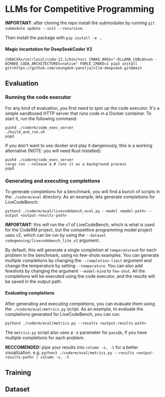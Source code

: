 # LLMs for Competitive Programming

**IMPORTANT**: after cloning the repo install the submodules by running `git submodule update --init --recursive`.

Then install the package with `pip install -e .`.

#### Magic incantation for DeepSeekCoder V2

```
CUDACXX=/usr/local/cuda-12.1/bin/nvcc CMAKE_ARGS="-DLLAMA_CUBLAS=on -DCMAKE_CUDA_ARCHITECTURES=native" FORCE_CMAKE=1 pip3 install git+https://github.com/seungduk-yanolja/vllm-deepseek.git@main
```

## Evaluation

### Running the code executor

For any kind of evaluation, you first need to spin up the code executor. It's a simple sandboxed HTTP server that runs code in a Docker container. To start it, run the following command:

```
pushd ./coderm/code_exec_server
./build_and_run.sh
popd
```

If you don't want to use docker and play it dangerously, this is a working alternative (NOTE: you will need Rust installed):

```
pushd ./coderm/code_exec_server
cargo run --release & # runs it as a background process
popd
```

### Generating and executing completions

To generate completions for a benchmark, you will find a bunch of scripts in the `./coderm/eval` directory.
As an example, lets generate completions for LiveCodeBench:

```
python3 ./coderm/eval/livecodebench_eval.py --model <model-path> --output <output-results-path>
```

**IMPORTANT:** this will run the v1 of LiveCodeBench, which is what is used for the CodeRM project, but the
competitive programming model project uses v2, which can be run by using the `--dataset codegenning/livecodebench_lite_v2` argument.

By default, this will generate a single completion at `temperature=0` for each problem in the benchmark,
using no few-shots examples.
You can generate multiple completions by changing the `--completion-limit` argument and change the temperature by setting `--temperature`.
You can also add fewshots by changing the argument `--model-kind` to `few-shot`.
All the completions will be executed using the code executor, and the results will be saved in the output path.

#### Evaluating completions

After generating and executing completions, you can evaluate them using the `./coderm/eval/metrics.py` script.
As an example, to evaluate the completions generated for LiveCodeBench, you can run:

```
python3 ./coderm/eval/metrics.py --results <output-results-path>
```

The `metrics.py` script also uses a `-k` parameter for `pass@k`, if you have multiple completions for each problem.

**RECCOMENDED:** pipe your results into `column -s, -t` for a better visualization. e.g. `python3 ./coderm/eval/metrics.py --results <output-results-path> | column -s, -t`

## Training

## Dataset
